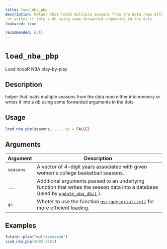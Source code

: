 ```yaml
---
title: load_nba_pbp
description: helper that loads multiple seasons from the data repo either into memory
 or writes it into a db using some forwarded arguments in the dots
featured: true

recommended: null
---
```

# `load_nba_pbp`

Load hoopR NBA play-by-play


## Description

helper that loads multiple seasons from the data repo either into memory
 or writes it into a db using some forwarded arguments in the dots


## Usage

```r
load_nba_pbp(seasons, ..., qs = FALSE)
```


## Arguments

Argument      |Description
------------- |----------------
`seasons`     |     A vector of 4-digit years associated with given women's college basketball seasons.
`...`     |     Additional arguments passed to an underlying function that writes the season data into a database (used by [`update_nba_db()`](#updatenbadb()) ).
`qs`     |     Wheter to use the function [`qs::qdeserialize()`](#qs::qdeserialize()) for more efficient loading.


## Examples

```r
future::plan("multisession")
load_nba_pbp(2002:2021)
```


